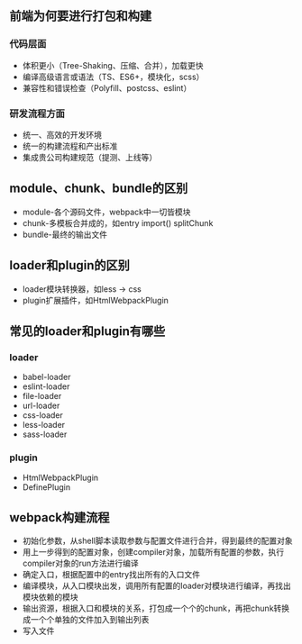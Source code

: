 ## 前端为何要进行打包和构建
### 代码层面
- 体积更小（Tree-Shaking、压缩、合并），加载更快
- 编译高级语言或语法（TS、ES6+，模块化，scss）
- 兼容性和错误检查（Polyfill、postcss、eslint）

### 研发流程方面
- 统一、高效的开发环境
- 统一的构建流程和产出标准
- 集成贵公司构建规范（提测、上线等）

## module、chunk、bundle的区别
- module-各个源码文件，webpack中一切皆模块
- chunk-多模板合并成的，如entry import() splitChunk
- bundle-最终的输出文件

## loader和plugin的区别
- loader模块转换器，如less -> css
- plugin扩展插件，如HtmlWebpackPlugin

## 常见的loader和plugin有哪些
### loader
- babel-loader
- eslint-loader
- file-loader
- url-loader
- css-loader
- less-loader
- sass-loader

### plugin
- HtmlWebpackPlugin
- DefinePlugin

## webpack构建流程
- 初始化参数，从shell脚本读取参数与配置文件进行合并，得到最终的配置对象
- 用上一步得到的配置对象，创建compiler对象，加载所有配置的参数，执行compiler对象的run方法进行编译
- 确定入口，根据配置中的entry找出所有的入口文件
- 编译模块，从入口模块出发，调用所有配置的loader对模块进行编译，再找出模块依赖的模块
- 输出资源，根据入口和模块的关系，打包成一个个的chunk，再把chunk转换成一个个单独的文件加入到输出列表
- 写入文件
